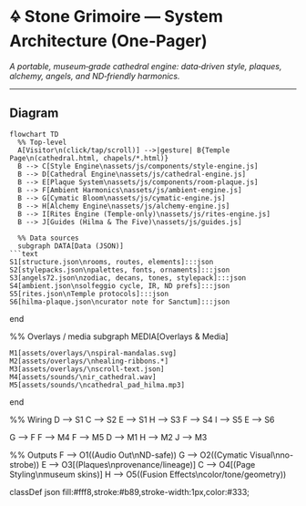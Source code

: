 # 🜍 Stone Grimoire — System Architecture (One‑Pager)

*A portable, museum‑grade cathedral engine: data‑driven style, plaques, alchemy, angels, and ND‑friendly harmonics.*

---

## Diagram

```mermaid
flowchart TD
  %% Top-level
  A[Visitor\n(click/tap/scroll)] -->|gesture| B{Temple Page\n(cathedral.html, chapels/*.html)}
  B --> C[Style Engine\nassets/js/components/style-engine.js]
  B --> D[Cathedral Engine\nassets/js/cathedral-engine.js]
  B --> E[Plaque System\nassets/js/components/room-plaque.js]
  B --> F[Ambient Harmonics\nassets/js/ambient-engine.js]
  B --> G[Cymatic Bloom\nassets/js/cymatic-engine.js]
  B --> H[Alchemy Engine\nassets/js/alchemy-engine.js]
  B --> I[Rites Engine (Temple-only)\nassets/js/rites-engine.js]
  B --> J[Guides (Hilma & The Five)\nassets/js/guides.js]

  %% Data sources
  subgraph DATA[Data (JSON)]
```text
S1[structure.json\nrooms, routes, elements]:::json
S2[stylepacks.json\npalettes, fonts, ornaments]:::json
S3[angels72.json\nzodiac, decans, tones, stylepack]:::json
S4[ambient.json\nsolfeggio cycle, IR, ND prefs]:::json
S5[rites.json\nTemple protocols]:::json
S6[hilma-plaque.json\ncurator note for Sanctum]:::json
```
  end

  %% Overlays / media
  subgraph MEDIA[Overlays & Media]
```text
M1[assets/overlays/\nspiral-mandalas.svg]
M2[assets/overlays/\nhealing-ribbons.*]
M3[assets/overlays/\nscroll-text.json]
M4[assets/sounds/\nir_cathedral.wav]
M5[assets/sounds/\ncathedral_pad_hilma.mp3]
```
  end

  %% Wiring
  D --> S1
  C --> S2
  E --> S1
  H --> S3
  F --> S4
  I --> S5
  E --> S6

  G --> F
  F --> M4
  F --> M5
  D --> M1
  H --> M2
  J --> M3

  %% Outputs
  F --> O1((Audio Out\nND-safe))
  G --> O2((Cymatic Visual\nno-strobe))
  E --> O3[(Plaques\nprovenance/lineage)]
  C --> O4[(Page Styling\nmuseum skins)]
  H --> O5((Fusion Effects\ncolor/tone/geometry))

  classDef json fill:#fff8,stroke:#b89,stroke-width:1px,color:#333;
